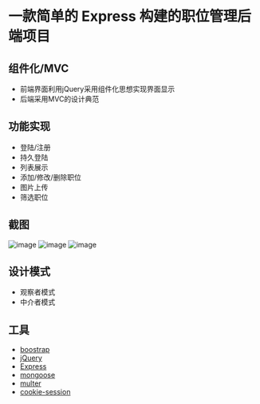 # 一款简单的 Express 构建的职位管理后端项目

## 组件化/MVC
- 前端界面利用jQuery采用组件化思想实现界面显示
- 后端采用MVC的设计典范

## 功能实现
- 登陆/注册
- 持久登陆
- 列表展示
- 添加/修改/删除职位
- 图片上传
- 筛选职位

## 截图
![image](https://github.com/Wiolem/NodeDevDemo/blob/master/picture/home.png)
![image](https://github.com/Wiolem/NodeDevDemo/blob/master/picture/list.png)
![image](https://github.com/Wiolem/NodeDevDemo/blob/master/picture/add.png)

## 设计模式
- 观察者模式
- 中介者模式

## 工具
- [boostrap](http://www.bootcss.com/)
- [jQuery](https://jquery.com/)
- [Express](http://www.expressjs.com.cn/)
- [mongoose](http://mongoosejs.com/)
- [multer](https://github.com/expressjs/multer)
- [cookie-session](https://github.com/expressjs/cookie-session)
